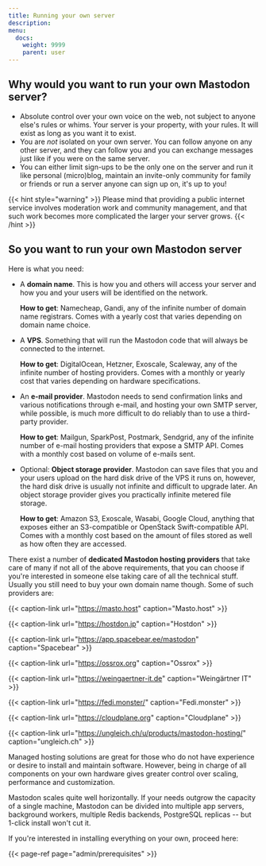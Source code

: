 ```yaml
---
title: Running your own server
description:
menu:
  docs:
    weight: 9999
    parent: user
---
```


## Why would you want to run your own Mastodon server?

- Absolute control over your own voice on the web, not subject to anyone else's rules or whims. Your server is your property, with your rules. It will exist as long as you want it to exist.
- You are *not* isolated on your own server. You can follow anyone on any other server, and they can follow you and you can exchange messages just like if you were on the same server.
- You can either limit sign-ups to be the only one on the server and run it like personal (micro)blog, maintain an invite-only community for family or friends or run a server anyone can sign up on, it's up to you!

{{< hint style="warning" >}}
Please mind that providing a public internet service involves moderation work and community management, and that such work becomes more complicated the larger your server grows.
{{< /hint >}}

## So you want to run your own Mastodon server

Here is what you need:

- A **domain name**. This is how you and others will access your server and how you and your users will be identified on the network.

  **How to get**: Namecheap, Gandi, any of the infinite number of domain name registrars. Comes with a yearly cost that varies depending on domain name choice.
- A **VPS**. Something that will run the Mastodon code that will always be connected to the internet.

  **How to get**: DigitalOcean, Hetzner, Exoscale, Scaleway, any of the infinite number of hosting providers. Comes with a monthly or yearly cost that varies depending on hardware specifications.
- An **e-mail provider**. Mastodon needs to send confirmation links and various notifications through e-mail, and hosting your own SMTP server, while possible, is much more difficult to do reliably than to use a third-party provider.

  **How to get**: Mailgun, SparkPost, Postmark, Sendgrid, any of the infinite number of e-mail hosting providers that expose a SMTP API. Comes with a monthly cost based on volume of e-mails sent.
- Optional: **Object storage provider**. Mastodon can save files that you and your users upload on the hard disk drive of the VPS it runs on, however, the hard disk drive is usually not infinite and difficult to upgrade later. An object storage provider gives you practically infinite metered file storage.

  **How to get**: Amazon S3, Exoscale, Wasabi, Google Cloud, anything that exposes either an S3-compatible or OpenStack Swift-compatible API. Comes with a monthly cost based on the amount of files stored as well as how often they are accessed.

There exist a number of **dedicated Mastodon hosting providers** that take care of many if not all of the above requirements, that you can choose if you're interested in someone else taking care of all the technical stuff. Usually you still need to buy your own domain name though. Some of such providers are:

{{< caption-link url="https://masto.host" caption="Masto.host" >}}

{{< caption-link url="https://hostdon.jp" caption="Hostdon" >}}

{{< caption-link url="https://app.spacebear.ee/mastodon" caption="Spacebear" >}}

{{< caption-link url="https://ossrox.org" caption="Ossrox" >}}

{{< caption-link url="https://weingaertner-it.de" caption="Weingärtner IT" >}}

{{< caption-link url="https://fedi.monster/" caption="Fedi.monster" >}}

{{< caption-link url="https://cloudplane.org" caption="Cloudplane" >}}

{{< caption-link url="https://ungleich.ch/u/products/mastodon-hosting/" caption="ungleich.ch" >}}

Managed hosting solutions are great for those who do not have experience or desire to install and maintain software. However, being in charge of all components on your own hardware gives greater control over scaling, performance and customization.

Mastodon scales quite well horizontally. If your needs outgrow the capacity of a single machine, Mastodon can be divided into multiple app servers, background workers, multiple Redis backends, PostgreSQL replicas -- but 1-click install won't cut it.

If you're interested in installing everything on your own, proceed here:

{{< page-ref page="admin/prerequisites" >}}
